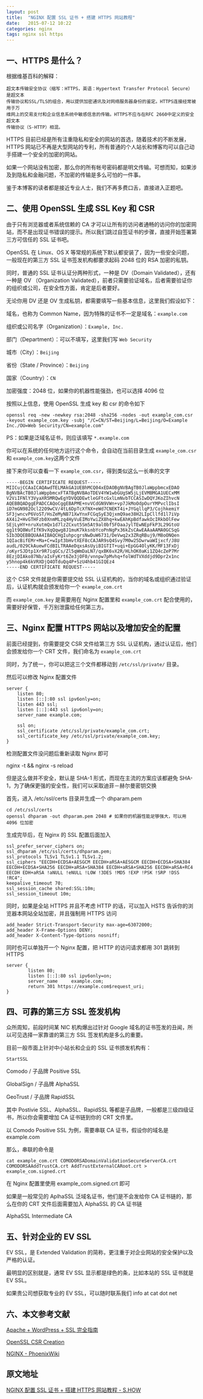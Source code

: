 ```yaml
---
layout: post
title:  "NGINX 配置 SSL 证书 + 搭建 HTTPS 网站教程"
date:   2015-07-12 10:22
categories: nginx
tags: nginx ssl https
---
```

一、HTTPS 是什么？
-----------------

根据维基百科的解释：

    超文本传输安全协议（缩写：HTTPS，英语：Hypertext Transfer Protocol Secure）是超文本
    传输协议和SSL/TLS的组合，用以提供加密通讯及对网络服务器身份的鉴定。HTTPS连接经常被用于万
    维网上的交易支付和企业信息系统中敏感信息的传输。HTTPS不应与在RFC 2660中定义的安全超文本
    传输协议（S-HTTP）相混。

HTTPS 目前已经是所有注重隐私和安全的网站的首选，随着技术的不断发展，HTTPS 网站已不再是大型网站的专利，所有普通的个人站长和博客均可以自己动手搭建一个安全的加密的网站。

如果一个网站没有加密，那么你的所有帐号密码都是明文传输。可想而知，如果涉及到隐私和金融问题，不加密的传输是多么可怕的一件事。

鉴于本博客的读者都是接近专业人士，我们不再多费口舌，直接进入正题吧。

二、使用 OpenSSL 生成 SSL Key 和 CSR
-------------------------------------

由于只有浏览器或者系统信赖的 CA 才可以让所有的访问者通畅的访问你的加密网站，而不是出现证书错误的提示。所以我们跳过自签证书的步骤，直接开始签署第三方可信任的 SSL 证书吧。

OpenSSL 在 Linux、OS X 等常规的系统下默认都安装了，因为一些安全问题，一般现在的第三方 SSL 证书签发机构都要求起码 2048 位的 RSA 加密的私钥。

同时，普通的 SSL 证书认证分两种形式，一种是 DV（Domain Validated），还有一种是 OV （Organization Validated），前者只需要验证域名，后者需要验证你的组织或公司，在安全性方面，肯定是后者要好。

无论你用 DV 还是 OV 生成私钥，都需要填写一些基本信息，这里我们假设如下：

域名，也称为 Common Name，因为特殊的证书不一定是域名：`example.com`

组织或公司名字（Organization）：`Example, Inc.`

部门（Department）：可以不填写，这里我们写 `Web Security`

城市（City）：`Beijing`

省份（State / Province）：`Beijing`

国家（Country）：`CN`

加密强度：2048 位，如果你的机器性能强劲，也可以选择 4096 位

按照以上信息，使用 OpenSSL 生成 key 和 csr 的命令如下


    openssl req -new -newkey rsa:2048 -sha256 -nodes -out example_com.csr -keyout example_com.key -subj "/C=CN/ST=Beijing/L=Beijing/O=Example Inc./OU=Web Security/CN=example.com"


PS：如果是泛域名证书，则应该填写 `*.example.com`

你可以在系统的任何地方运行这个命令，会自动在当前目录生成 `example_com.csr` 和 `example_com.key`这两个文件

接下来你可以查看一下 `example_com.csr`，得到类似这么一长串的文字

    -----BEGIN CERTIFICATE REQUEST-----
    MIICujCCAaICAQAwdTELMAkGA1UEBhMCQ04xEDAOBgNVBAgTB0JlaWppbmcxEDAO
    BgNVBAcTB0JlaWppbmcxFTATBgNVBAoTDEV4YW1wbGUgSW5jLjEVMBMGA1UECxMM
    V2ViIFNlY3VyaXR5MRQwEgYDVQQDEwtleGFtcGxlLmNvbTCCASIwDQYJKoZIhvcN
    AQEBBQADggEPADCCAQoCggEBAPME+nvVCdGN9VWn+vp7JkMoOdpOurYMPvclIbsI
    iD7mGN982Ocl22O9wCV/4tL6DpTcXfNX+eWd7CNEKT4i+JYGqllqP3/CojhkemiY
    SF3jwncvP6VoST/HsZeMyNB71XwYnxFCGqSyE3QjxmQ9ae38H2LIpCllfd1l7iVp
    AX4i2+HvGTHFzb0XnmMLzq4HyVuEIMoYwiZX8hq+kwEAhKpBdfawkOcIRkbOlFew
    SEjLyHY+nruXutmQx1d7lzZCxut5Sm5At9al0bf5FOaaJylTEwNEpFkP3L29GtoU
    qg1t9Q8WufIfK9vXqQqwg8J1muK7kksnbYcoPnNgPx36kZsCAwEAAaAAMA0GCSqG
    SIb3DQEBBQUAA4IBAQCHgIuhpcgrsNwDuW6731/DeVwq2x3ZRqRBuj9/M8oONQen
    1QIacBifEMr+Ma+C+wIpt3bHvtXEF8cCAJAR9sQ4Svy7M0w25DwrwaWIjxcf/J8U
    audL/029CkAuewFCdBILTRAAeDqxsAsUyiBIGTIT+uqi+EpGG4OlyKK/MF13FxDj
    /oKyrSJDtp1Xr9R7iqGCs/Zl5qWmDaLN7/qxBK6vX2R/HLhOK0aKi1ZQ4cZeP7Mr
    8EzjDIAko87Nb/aIsFyKrt6Ze3jOF0/vnnpw7pMvhq+folWdTVXddjd9Dpr2x1nc
    y5hnop4k6kVRXDjQ4OTduQq4P+SzU4hb41GIQEz4
    -----END CERTIFICATE REQUEST-----

这个 CSR 文件就是你需要提交给 SSL 认证机构的，当你的域名或组织通过验证后，认证机构就会颁发给你一个 `example_com.crt`

而 `example_com.key` 是需要用在 Nginx 配置里和 `example_com.crt` 配合使用的，需要好好保管，千万别泄露给任何第三方。

三、Nginx 配置 HTTPS 网站以及增加安全的配置
-------------------------------------------

前面已经提到，你需要提交 CSR 文件给第三方 SSL 认证机构，通过认证后，他们会颁发给你一个 CRT 文件，我们命名为 `example_com.crt`

同时，为了统一，你可以把这三个文件都移动到 `/etc/ssl/private/` 目录。

然后可以修改 Nginx 配置文件

    server {
        listen 80;
        listen [::]:80 ssl ipv6only=on;
        listen 443 ssl;
        listen [::]:443 ssl ipv6only=on;
        server_name example.com;

        ssl on;
        ssl_certificate /etc/ssl/private/example_com.crt;
        ssl_certificate_key /etc/ssl/private/example_com.key;
    }

检测配置文件没问题后重新读取 Nginx 即可

nginx -t && nginx -s reload

但是这么做并不安全，默认是 SHA-1 形式，而现在主流的方案应该都避免 SHA-1，为了确保更强的安全性，我们可以采取迪菲－赫尔曼密钥交换

首先，进入 /etc/ssl/certs 目录并生成一个 dhparam.pem

    cd /etc/ssl/certs
    openssl dhparam -out dhparam.pem 2048 # 如果你的机器性能足够强大，可以用 4096 位加密

生成完毕后，在 Nginx 的 SSL 配置后面加入

    ssl_prefer_server_ciphers on;
    ssl_dhparam /etc/ssl/certs/dhparam.pem;
    ssl_protocols TLSv1 TLSv1.1 TLSv1.2;
    ssl_ciphers "EECDH+ECDSA+AESGCM EECDH+aRSA+AESGCM EECDH+ECDSA+SHA384 EECDH+ECDSA+SHA256 EECDH+aRSA+SHA384 EECDH+aRSA+SHA256 EECDH+aRSA+RC4 EECDH EDH+aRSA !aNULL !eNULL !LOW !3DES !MD5 !EXP !PSK !SRP !DSS !RC4";
    keepalive_timeout 70;
    ssl_session_cache shared:SSL:10m;
    ssl_session_timeout 10m;

同时，如果是全站 HTTPS 并且不考虑 HTTP 的话，可以加入 HSTS 告诉你的浏览器本网站全站加密，并且强制用 HTTPS 访问

    add_header Strict-Transport-Security max-age=63072000;
    add_header X-Frame-Options DENY;
    add_header X-Content-Type-Options nosniff;

同时也可以单独开一个 Nginx 配置，把 HTTP 的访问请求都用 301 跳转到 HTTPS

    server {
            listen 80;
            listen [::]:80 ssl ipv6only=on;
            server_name     example.com;
            return 301 https://example.com$request_uri;
    }


四、可靠的第三方 SSL 签发机构
------------------------------

众所周知，前段时间某 NIC 机构爆出过针对 Google 域名的证书签发的丑闻，所以可见选择一家靠谱的第三方 SSL 签发机构是多么的重要。

目前一般市面上针对中小站长和企业的 SSL 证书颁发机构有：

`StartSSL`

Comodo / 子品牌 Positive SSL

GlobalSign / 子品牌 AlphaSSL

GeoTrust / 子品牌 RapidSSL

其中 Postivie SSL、AlphaSSL、RapidSSL 等都是子品牌，一般都是三级四级证书，所以你会需要增加 CA 证书链到你的 CRT 文件里。

以 Comodo Positive SSL 为例，需要串联 CA 证书，假设你的域名是 example.com

那么，串联的命令是

    cat example_com.crt COMODORSADomainValidationSecureServerCA.crt COMODORSAAddTrustCA.crt AddTrustExternalCARoot.crt > example_com.signed.crt

在 Nginx 配置里使用 example_com.signed.crt 即可

如果是一般常见的 AplhaSSL 泛域名证书，他们是不会发给你 CA 证书链的，那么在你的 CRT 文件后面需要加入 AlphaSSL 的 CA 证书链

AlphaSSL Intermediate CA

五、针对企业的 EV SSL
----------------------

EV SSL，是 Extended Validation 的简称，更注重于对企业网站的安全保护以及严格的认证。

最明显的区别就是，通常 EV SSL 显示都是绿色的条，比如本站的 SSL 证书就是 EV SSL。

如果贵公司想获取专业的 EV SSL，可以随时联系我们 info at cat dot net

六、本文参考文献
----------------

[Apache + WordPress + SSL 完全指南](http://ttt.tt/9/)

[OpenSSL CSR Creation](https://www.digicert.com/easy-csr/openssl.htm)

[NGINX - PhoenixWiki](https://wiki.phoenixlzx.com/page/NGINX/)


## 原文地址
[NGINX 配置 SSL 证书 + 搭建 HTTPS 网站教程 - S.HOW](https://s.how/nginx-ssl/)

